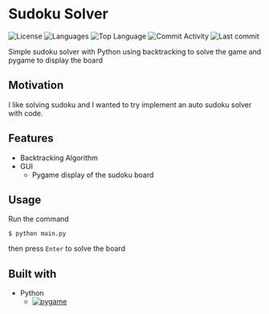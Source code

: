 # Sudoku Solver

![License](https://img.shields.io/github/license/zS1L3NT/py-sudoku-solver?style=for-the-badge) ![Languages](https://img.shields.io/github/languages/count/zS1L3NT/py-sudoku-solver?style=for-the-badge) ![Top Language](https://img.shields.io/github/languages/top/zS1L3NT/py-sudoku-solver?style=for-the-badge) ![Commit Activity](https://img.shields.io/github/commit-activity/y/zS1L3NT/py-sudoku-solver?style=for-the-badge) ![Last commit](https://img.shields.io/github/last-commit/zS1L3NT/py-sudoku-solver?style=for-the-badge)

Simple sudoku solver with Python using backtracking to solve the game and pygame to display the board

## Motivation

I like solving sudoku and I wanted to try implement an auto sudoku solver with code.

## Features

-   Backtracking Algorithm
-   GUI
    -   Pygame display of the sudoku board

## Usage

Run the command

```
$ python main.py
```

then press `Enter` to solve the board

## Built with

-   Python
    -   [![pygame](https://img.shields.io/badge/pygame-2.1.2-blue?style=flat-square)](https://pypi.org/project/pygame/2.1.2)

